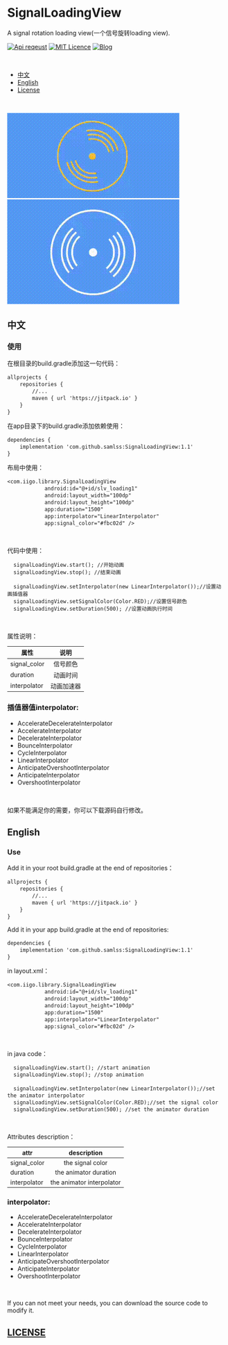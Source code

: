# SignalLoadingView
A signal rotation loading view(一个信号旋转loading view).


[![Api reqeust](https://img.shields.io/badge/api-11+-green.svg)](https://github.com/samlss/SignalLoadingView)  [![MIT Licence](https://badges.frapsoft.com/os/mit/mit.svg?v=103)](https://github.com/samlss/SignalLoadingView/blob/master/LICENSE) [![Blog](https://img.shields.io/badge/samlss-blog-orange.svg)](https://blog.csdn.net/Samlss)

<br>

  * [中文](#%E4%B8%AD%E6%96%87)
  * [English](#english)
  * [License](#license)

<br>

![gif2](https://github.com/samlss/SignalLoadingView/blob/master/screenshots/screenshot2.gif)
<br>
![gif1](https://github.com/samlss/SignalLoadingView/blob/master/screenshots/screenshot1.gif)



## 中文

### 使用<br>
在根目录的build.gradle添加这一句代码：
```
allprojects {
    repositories {
        //...
        maven { url 'https://jitpack.io' }
    }
}
```

在app目录下的build.gradle添加依赖使用：
```
dependencies {
    implementation 'com.github.samlss:SignalLoadingView:1.1'
}
```

布局中使用：
```
<com.iigo.library.SignalLoadingView
            android:id="@+id/slv_loading1"
            android:layout_width="100dp"
            android:layout_height="100dp"
            app:duration="1500"
            app:interpolator="LinearInterpolator"
            app:signal_color="#fbc02d" />
```

<br>

代码中使用：
```
  signalLoadingView.start(); //开始动画
  signalLoadingView.stop(); //结束动画
  
  signalLoadingView.setInterpolator(new LinearInterpolator());//设置动画插值器
  signalLoadingView.setSignalColor(Color.RED);//设置信号颜色
  signalLoadingView.setDuration(500); //设置动画执行时间
```

<br>

属性说明：

| 属性        | 说明           |
| ------------- |:-------------:|
| signal_color      | 信号颜色 |
| duration | 动画时间 |
| interpolator | 动画加速器 |

### 插值器值interpolator: <br>
* AccelerateDecelerateInterpolator
* AccelerateInterpolator
* DecelerateInterpolator
* BounceInterpolator
* CycleInterpolator
* LinearInterpolator
* AnticipateOvershootInterpolator
* AnticipateInterpolator
* OvershootInterpolator

<br>

如果不能满足你的需要，你可以下载源码自行修改。

## English

### Use<br>
Add it in your root build.gradle at the end of repositories：
```
allprojects {
    repositories {
        //...
        maven { url 'https://jitpack.io' }
    }
}
```

Add it in your app build.gradle at the end of repositories:
```
dependencies {
    implementation 'com.github.samlss:SignalLoadingView:1.1'
}
```


in layout.xml：
```
<com.iigo.library.SignalLoadingView
            android:id="@+id/slv_loading1"
            android:layout_width="100dp"
            android:layout_height="100dp"
            app:duration="1500"
            app:interpolator="LinearInterpolator"
            app:signal_color="#fbc02d" />
```

<br>

in java code：
```
  signalLoadingView.start(); //start animation
  signalLoadingView.stop(); //stop animation
  
  signalLoadingView.setInterpolator(new LinearInterpolator());//set the animator interpolator
  signalLoadingView.setSignalColor(Color.RED);//set the signal color
  signalLoadingView.setDuration(500); //set the animator duration
```
<br>


Attributes description：

| attr        | description  |
| ------------- |:-------------:|
| signal_color      | the signal color |
| duration | the animator duration |
| interpolator | the animator interpolator |

### interpolator: <br>
* AccelerateDecelerateInterpolator
* AccelerateInterpolator
* DecelerateInterpolator
* BounceInterpolator
* CycleInterpolator
* LinearInterpolator
* AnticipateOvershootInterpolator
* AnticipateInterpolator
* OvershootInterpolator

<br>

If you can not meet your needs, you can download the source code to modify it.

[id]: http://example.com/ "Optional Title Here"

## [LICENSE](https://github.com/samlss/PeasLoadingView/blob/master/LICENSE)
